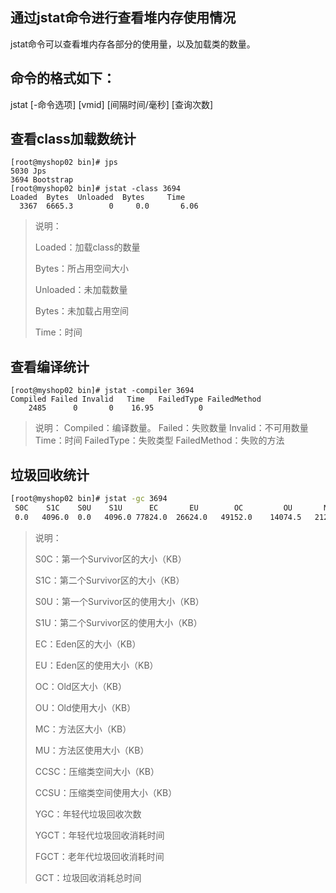 ## 通过jstat命令进行查看堆内存使用情况

jstat命令可以查看堆内存各部分的使用量，以及加载类的数量。

## 命令的格式如下：

jstat [-命令选项] [vmid] [间隔时间/毫秒] [查询次数]

## 查看class加载数统计

```shell
[root@myshop02 bin]# jps
5030 Jps
3694 Bootstrap
[root@myshop02 bin]# jstat -class 3694
Loaded  Bytes  Unloaded  Bytes     Time   
  3367  6665.3        0     0.0       6.06
```

> 说明：
>
> Loaded：加载class的数量
>
> Bytes：所占用空间大小
>
> Unloaded：未加载数量
>
> Bytes：未加载占用空间
>
> Time：时间

## 查看编译统计

```shell
[root@myshop02 bin]# jstat -compiler 3694
Compiled Failed Invalid   Time   FailedType FailedMethod
    2485      0       0    16.95          0
```

> 说明： Compiled：编译数量。 Failed：失败数量 Invalid：不可用数量 Time：时间 FailedType：失败类型 FailedMethod：失败的方法

## 垃圾回收统计

```bash
[root@myshop02 bin]# jstat -gc 3694
 S0C    S1C    S0U    S1U      EC       EU        OC         OU       MC     MU    CCSC   CCSU   YGC     YGCT    FGC    FGCT     GCT   
 0.0   4096.0  0.0   4096.0 77824.0  26624.0   49152.0    14074.5   21296.0 20696.2 2432.0 2274.5     11    0.430   0      0.000    0.430
```

> 说明：
>
> S0C：第一个Survivor区的大小（KB）
>
> S1C：第二个Survivor区的大小（KB）
>
> S0U：第一个Survivor区的使用大小（KB）
>
> S1U：第二个Survivor区的使用大小（KB）
>
> EC：Eden区的大小（KB）
>
> EU：Eden区的使用大小（KB）
>
> OC：Old区大小（KB）
>
> OU：Old使用大小（KB）
>
> MC：方法区大小（KB）
>
> MU：方法区使用大小（KB）
>
> CCSC：压缩类空间大小（KB）
>
> CCSU：压缩类空间使用大小（KB）
>
> YGC：年轻代垃圾回收次数
>
> YGCT：年轻代垃圾回收消耗时间
>
> FGCT：老年代垃圾回收消耗时间
>
> GCT：垃圾回收消耗总时间